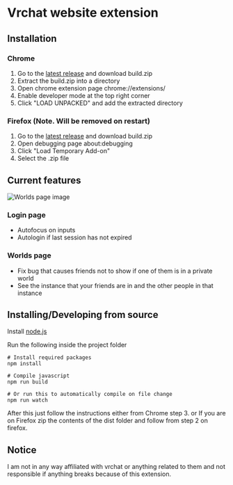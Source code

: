 # Vrchat website extension

## Installation

### Chrome
1. Go to the [latest release](../../releases/latest) and download build.zip
2. Extract the build.zip into a directory
3. Open chrome extension page chrome://extensions/
4. Enable developer mode at the top right corner
5. Click "LOAD UNPACKED" and add the extracted directory

### Firefox (Note. Will be removed on restart)
1. Go to the [latest release](../../releases/latest) and download build.zip
2. Open debugging page about:debugging
3. Click "Load Temporary Add-on"
4. Select the .zip file

## Current features

![Worlds page image](https://user-images.githubusercontent.com/36522050/43356171-502ffbca-9274-11e8-89b6-0f794d3cdd1e.png)

### Login page
- Autofocus on inputs
- Autologin if last session has not expired

### Worlds page
- Fix bug that causes friends not to show if one of them is in a private world
- See the instance that your friends are in and the other people in that instance

## Installing/Developing from source
Install [node.js](https://nodejs.org)

Run the following inside the project folder
```
# Install required packages
npm install

# Compile javascript
npm run build

# Or run this to automatically compile on file change
npm run watch
```

After this just follow the instructions either from Chrome step 3. or If you are on Firefox zip the contents of the dist folder and follow from step 2 on firefox.

## Notice
I am not in any way affiliated with vrchat or anything related to them and not responsible if anything breaks because of this extension.
